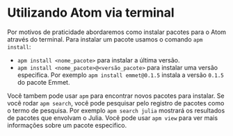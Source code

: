 # Utilizando Atom via terminal
Por motivos de praticidade abordaremos como instalar pacotes para o Atom através
do terminal.
Para instalar um pacote usamos o comando `apm install`:
- `apm install <nome_pacote>` para instalar a última versão.
- `apm install <nome_pacote>@<versão_pacote>` para instalar uma versão
especifica.
Por exemplo `apm install emmet@0.1.5` instala a versão `0.1.5` do pacote Emmet.

Você tambem pode usar `apm` para encontrar novos pacotes para instalar. Se você
rodar `apm search`, você pode pesquisar pelo registro de pacotes como o termo de
pesquisa. Por exemplo `apm search julia` mostrará os resultados de pacotes que
envolvam o Julia. Você pode usar `apm view` para ver mais informações sobre um
pacote especifico.
